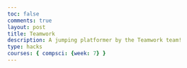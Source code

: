 ```yaml
---
toc: false
comments: true
layout: post
title: Teamwork
description: A jumping platformer by the Teamwork team!
type: hacks
courses: { compsci: {week: 7} }
---
```


<canvas id="canvas" width="500" height="700"></canvas>
<script>
    // Create empty canvas
    let canvas = document.getElementById("canvas");
    let c = canvas.getContext("2d");

    // Load background image
    var bgImage = new Image();
    bgImage.src = "{{site.baseurl}}/images/Stone_Background.jpg";
    bgImage.onload = function () {
        // Set up backgrounds
        var bg1 = {
            width: 500,
            height: 1000,
            x: 0,
            y: 0
        }
        var bg2 = {
            width: 500,
            height: 1000,
            x: 0,
            y: -1000
        }
        var bg3 = {
            width: 500,
            height: 1000,
            x: 0,
            y: -2000
        }

        // Create an array to hold platform information
        var platforms = [];

        // Constants for jump behavior
        const gravity = 0.5;
        const jumpStrength = -10;

        // Function to generate random platforms throughout the screen
        function generateRandomPlatform() {
            // Define the platform properties
            var platform = {
                width: 150,
                height: 20,
                x: Math.random() * (canvas.width - 150),
                y: canvas.height - Math.random() * (canvas.height)  // Platforms appear at various vertical positions
            };
            platforms.push(platform);

            // Add a trampoline on some platforms randomly
            if (Math.random() < 0.2) { // Adjust the probability as needed
                var trampoline = {
                    x: platform.x + platform.width / 2 - 10, // Adjust for the trampoline's width
                    y: platform.y - 10, // Adjust for the trampoline's height
                    width: 20, // Adjust to match the trampoline's width
                    height: 5, // Adjust to match the trampoline's height
                };
                platforms.push(trampoline);
            }
        }

        // Function to generate platforms at the top of the screen
        function generateTopPlatform() {
            var platform = {
                width: 150,
                height: 20,
                x: Math.random() * (canvas.width - 150),
                y: -20  // Platforms appear at the top of the screen
            };
            platforms.push(platform);

            // Add a trampoline on some platforms randomly
            if (Math.random() < 0.2) { // Adjust the probability as needed
                var trampoline = {
                    x: platform.x + platform.width / 2 - 10, // Adjust for the trampoline's width
                    y: platform.y - 10, // Adjust for the trampoline's height
                    width: 20, // Adjust to match the trampoline's width
                    height: 5, // Adjust to match the trampoline's height
                };
                platforms.push(trampoline);
            }
        }

        // function to generate platforms at bottom of screen
        function generateBottomPlatform() {
            var platform = {
                width: 150,
                height: 20,
                x: Math.random() * (canvas.width - 150),
                y: canvas.height + 20
            };
            platforms.push(platform);

            // add trampoline on some platforms randomly
            if (Math.random() < 0.2) { // Adjust probability as needed
                var trampoline = {
                    x: platform.x + platform/width / 2 - 10, // Adjust for trampoline width
                    y: platform.y - 10, // Adjust for trampoline height
                    width: 20, // Adjust to match trampoline width
                    height: 5, // Adjust to match trampoline height
                };
                platforms.push(trampoline);
            }
        }

        // Call the platform generation function initially to ensure a platform is within jumping distance
        generateRandomPlatform();

        // Call the platform generation function more frequently to have more platforms
        setInterval(generateRandomPlatform, 700); // Decreased interval for more platforms

        // Call the top platform generation function at regular intervals
        setInterval(generateTopPlatform, 3000); // Platforms at the top every 2 seconds

        // Main game loop
        var interval = setInterval(function () {
            // Move the backgrounds
            bg1.y += 5;
            bg2.y += 5;
            bg3.y += 5;

            if (bg1.y == 2000) {
                bg1.y = 0;
            }
            if (bg2.y == 1000) {
                bg2.y = -1000;
            }
            if (bg3.y == 0) {
                bg3.y = -2000;
            }

            // Clear the canvas
            c.clearRect(0, 0, canvas.width, canvas.height);

            // Draw the background
            c.drawImage(bgImage, bg1.x, bg1.y);
            c.drawImage(bgImage, bg2.x, bg2.y);
            c.drawImage(bgImage, bg3.x, bg3.y);

            // Move and draw the platforms, including trampolines
            platforms.forEach(function (platform) {
                if (platform.width === 20) {
                    // Draw a green line for the trampoline
                    c.strokeStyle = "cyan";
                    c.lineWidth = 5;
                    c.beginPath();
                    c.moveTo(platform.x, platform.y + 5);
                    c.lineTo(platform.x + platform.width, platform.y + 5);
                    c.stroke();
                } else {
                    // Draw a yellow platform
                    c.fillStyle = "yellow";
                    c.fillRect(platform.x, platform.y, platform.width, platform.height);
                }
                platform.y += 5;
            });
        }, 90);
    };
</script>
